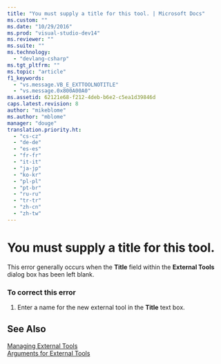```yaml
---
title: "You must supply a title for this tool. | Microsoft Docs"
ms.custom: ""
ms.date: "10/29/2016"
ms.prod: "visual-studio-dev14"
ms.reviewer: ""
ms.suite: ""
ms.technology: 
  - "devlang-csharp"
ms.tgt_pltfrm: ""
ms.topic: "article"
f1_keywords: 
  - "vs.message.VB_E_EXTTOOLNOTITLE"
  - "vs.message.0x800A00A0"
ms.assetid: 62121e68-f212-4deb-b6e2-c5ea1d39846d
caps.latest.revision: 8
author: "mikeblome"
ms.author: "mblome"
manager: "douge"
translation.priority.ht: 
  - "cs-cz"
  - "de-de"
  - "es-es"
  - "fr-fr"
  - "it-it"
  - "ja-jp"
  - "ko-kr"
  - "pl-pl"
  - "pt-br"
  - "ru-ru"
  - "tr-tr"
  - "zh-cn"
  - "zh-tw"
---
```

# You must supply a title for this tool.
This error generally occurs when the **Title** field within the **External Tools** dialog box has been left blank.  
  
### To correct this error  
  
1.  Enter a name for the new external tool in the **Title** text box.  
  
## See Also  
 [Managing External Tools](../ide/managing-external-tools.md)   
 [Arguments for External Tools](../misc/arguments-for-external-tools.md)